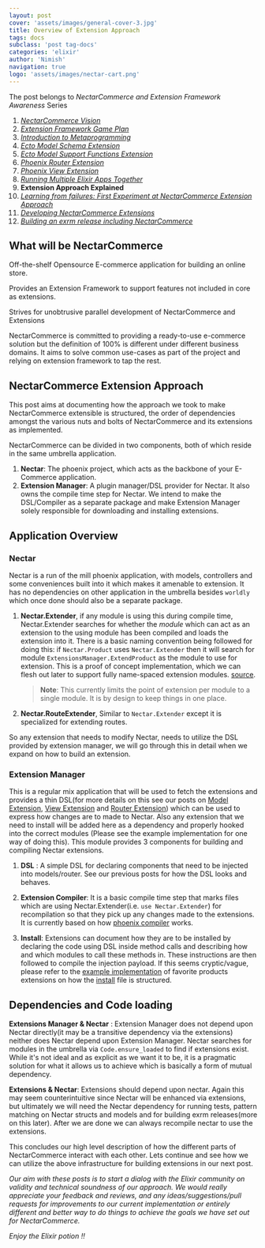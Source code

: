 ```yaml
---
layout: post
cover: 'assets/images/general-cover-3.jpg'
title: Overview of Extension Approach
tags: docs
subclass: 'post tag-docs'
categories: 'elixir'
author: 'Nimish'
navigation: true
logo: 'assets/images/nectar-cart.png'
---
```

>
The post belongs to _NectarCommerce and Extension Framework Awareness_ Series
>
1. _[NectarCommerce Vision](http://vinsol.github.io/nectarcommerce/vision)_
1. _[Extension Framework Game Plan](http://vinsol.github.io/nectarcommerce/extension-framework-game-plan)_
1. _[Introduction to Metaprogramming](http://vinsol.github.io/nectarcommerce/intro-to-macros)_
1. _[Ecto Model Schema Extension](http://vinsol.github.io/nectarcommerce/ecto-model-schema-extension)_
1. _[Ecto Model Support Functions Extension](http://vinsol.github.io/nectarcommerce/model-function-extension)_
1. _[Phoenix Router Extension](http://vinsol.github.io/nectarcommerce/phoenix-router-extension)_
1. _[Phoenix View Extension](http://vinsol.github.io/nectarcommerce/phoenix-view-extension)_
1. _[Running Multiple Elixir Apps Together](http://vinsol.github.io/nectarcommerce/running-multiple-apps-in-umbrella-project)_
1. **Extension Approach Explained**
1. _[Learning from failures: First Experiment at NectarCommerce Extension Approach](http://vinsol.github.io/nectarcommerce/developing-nectar-extensions-part-1)_
1. _[Developing NectarCommerce Extensions](http://vinsol.github.io/nectarcommerce/developing-nectar-extensions-part-2)_
1. _[Building an exrm release including NectarCommerce](http://vinsol.github.io/nectarcommerce/exrm-release)_

## What will be NectarCommerce

>
Off-the-shelf Opensource E-commerce application for building an online store.
>
Provides an Extension Framework to support features not included in core as extensions.
>
Strives for unobtrusive parallel development of NectarCommerce and Extensions

NectarCommerce is committed to providing a ready-to-use e-commerce solution but the definition of 100% is different under different business domains. It aims to solve common use-cases as part of the project and relying on extension framework to tap the rest.

## NectarCommerce Extension Approach ##

This post aims at documenting how the approach we took to make NectarCommerce extensible is structured, the order of dependencies amongst the various nuts and bolts of NectarCommerce and its extensions as implemented.

NectarCommerce can be divided in two components, both of which reside in the same umbrella application.

1. __Nectar__: The phoenix project, which acts as the backbone of your E-Commerce application.
2. __Extension Manager__: A plugin manager/DSL provider for Nectar. It also owns the compile time step for Nectar. We intend to make the DSL/Compiler as a separate package and make Extension Manager solely responsible for downloading and installing extensions.

## Application Overview ##

### Nectar ###

Nectar is a run of the mill phoenix application, with models, controllers and some conveniences built into it which makes it amenable to extension. It has no dependencies on other application in the umbrella besides `worldly` which once done should also be a separate package.

1. __Nectar.Extender__, if any module is using this during compile time, Nectar.Extender searches for whether the _module_ which can act as an extension to the using module has been compiled and loads the extension into it. There is a basic naming convention being followed for doing this: if ```Nectar.Product``` uses ```Nectar.Extender``` then it will search for module ```ExtensionsManager.ExtendProduct``` as the module to use for extension. This is a proof of concept implementation, which we can flesh out later to support fully name-spaced extension modules.
[source](https://github.com/vinsol/nectarcommerce/blob/extension/approach-2/apps/nectar/lib/nectar/extender.ex).

	> **Note**: This currently limits the point of extension per module to a single module. It is by design to keep things in one place.

2. __Nectar.RouteExtender__, Similar to ```Nectar.Extender``` except it is specialized for extending routes.

So any extension that needs to modify Nectar, needs to utilize the DSL provided by extension manager, we will go through this in detail when we expand on how to build an extension.

### Extension Manager ###

This is a regular mix application that will be used to fetch the extensions and provides a thin DSL(for more details on this see our posts on [Model Extension](http://vinsol.com/blog/2016/04/15/ecto-model-schema-extension), [View Extension](http://vinsol.com/blog/2016/04/25/phoenix-view-extension/) and [Router Extension](http://vinsol.com/blog/2016/04/21/phoenix-router-extension/)) which can be used to express how changes are to made to Nectar. Also any extension that we need to install will be added here as a dependency and properly hooked into the correct modules (Please see the example implementation for one way of doing this). This module provides 3 components for building and compiling Nectar extensions.

1. __DSL__ : A simple DSL for declaring components that need to be injected into models/router. See our previous posts for how the DSL looks and behaves.

2. __Extension Compiler__: It is a basic compile time step that marks files which are using Nectar.Extender(i.e. ```use Nectar.Extender```) for recompilation so that they pick up any changes made to the extensions. It is currently based on how [phoenix compiler](https://github.com/phoenixframework/phoenix/blob/master/lib/mix/tasks/compile.phoenix.ex) works.

3. __Install__: Extensions can document how they are to be installed by declaring the code using DSL inside method calls and describing how and which modules to call these methods in.
These instructions are then followed to compile the injection payload. If this seems cryptic/vague, please refer to the [example implementation](https://github.com/vinsol/nectarcommerce/pull/47) of favorite products extensions on how the [install](https://github.com/vinsol/nectarcommerce/blob/extension/approach-2/apps/extensions_manager/lib/extensions_manager/install_extensions.ex) file is structured.


## Dependencies and Code loading ##

__Extensions Manager & Nectar__ : Extension Manager does not depend upon Nectar directly(it may be a transitive dependency via the extensions) neither does Nectar depend upon Extension Manager. Nectar searches for modules in the umbrella via ```Code.ensure_loaded``` to find if extensions exist. While it's not ideal and as explicit as we want it to be, it is a pragmatic solution for what it allows us to achieve which is basically a form of mutual dependency.

__Extensions & Nectar__: Extensions should depend upon nectar. Again this may seem counterintuitive since Nectar will be enhanced via extensions, but ultimately we will need the Nectar dependency for running tests, pattern matching on Nectar structs and models and for building exrm releases(more on this later). After we are done we can always recompile nectar to use the extensions.

This concludes our high level description of how the different parts of NectarCommerce interact with each other. Lets continue and see how we can utilize the above infrastructure for building extensions in our next post.

>
_Our aim with these posts is to start a dialog with the Elixir community on validity and technical soundness of our approach. We would really appreciate your feedback and reviews, and any ideas/suggestions/pull requests for improvements to our current implementation or entirely different and better way to do things to achieve the goals we have set out for NectarCommerce._

_Enjoy the Elixir potion !!_
